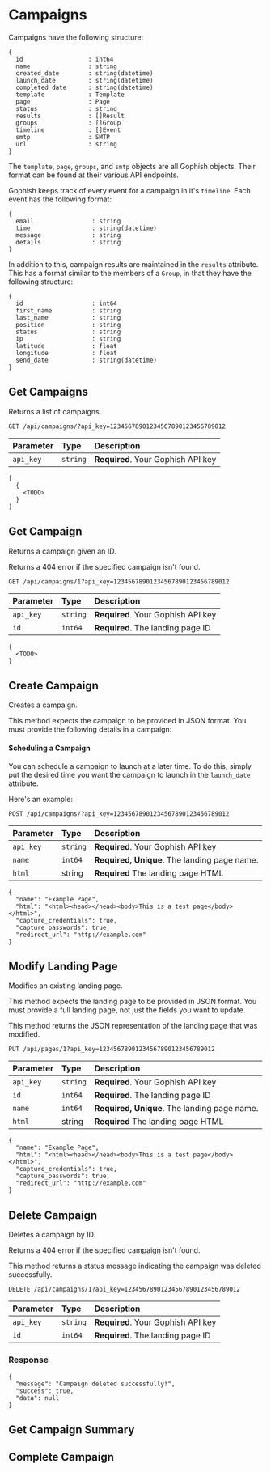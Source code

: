 # Campaigns

Campaigns have the following structure:

```text
{
  id                  : int64
  name                : string
  created_date        : string(datetime)
  launch_date         : string(datetime)
  completed_date      : string(datetime)
  template            : Template
  page                : Page
  status              : string
  results             : []Result
  groups              : []Group
  timeline            : []Event
  smtp                : SMTP
  url                 : string
}
```

The `template`, `page`, `groups`, and `smtp` objects are all Gophish objects. Their format can be found at their various API endpoints.

Gophish keeps track of every event for a campaign in it's `timeline`. Each event has the following format:

```text
{
  email                : string
  time                 : string(datetime)
  message              : string
  details              : string
}
```

In addition to this, campaign results are maintained in the `results` attribute. This has a format similar to the members of a `Group`, in that they have the following structure:

```text
{
  id                   : int64
  first_name           : string
  last_name            : string
  position             : string
  status               : string
  ip                   : string
  latitude             : float
  longitude            : float
  send_date            : string(datetime)
}
```

## Get Campaigns

Returns a list of campaigns.

```http
GET /api/campaigns/?api_key=12345678901234567890123456789012
```

| Parameter | Type | Description |
| :--- | :--- | :--- |
| `api_key` | `string` | **Required**. Your Gophish API key |

```text
[
  {
    <TODO>
  }
]
```

## Get Campaign

Returns a campaign given an ID.

Returns a 404 error if the specified campaign isn't found.

```http
GET /api/campaigns/1?api_key=12345678901234567890123456789012
```

| Parameter | Type | Description |
| :--- | :--- | :--- |
| `api_key` | `string` | **Required**. Your Gophish API key |
| `id` | `int64` | **Required**. The landing page ID |

```text
{
  <TODO>
}
```

## Create Campaign

Creates a campaign.

This method expects the campaign to be provided in JSON format. You must provide the following details in a campaign:

#### Scheduling a Campaign

You can schedule a campaign to launch at a later time. To do this, simply put the desired time you want the campaign to launch in the `launch_date` attribute.

Here's an example:

```http
POST /api/campaigns/?api_key=12345678901234567890123456789012
```

| Parameter | Type | Description |
| :--- | :--- | :--- |
| `api_key` | `string` | **Required**. Your Gophish API key |
| `name` | `int64` | **Required, Unique**. The landing page name. |
| `html` | string | **Required** The landing page HTML |

```text
{
  "name": "Example Page",
  "html": "<html><head></head><body>This is a test page</body></html>",
  "capture_credentials": true,
  "capture_passwords": true,
  "redirect_url": "http://example.com"
}
```

## Modify Landing Page

Modifies an existing landing page.

This method expects the landing page to be provided in JSON format. You must provide a full landing page, not just the fields you want to update.

This method returns the JSON representation of the landing page that was modified.

```http
PUT /api/pages/1?api_key=12345678901234567890123456789012
```

| Parameter | Type | Description |
| :--- | :--- | :--- |
| `api_key` | `string` | **Required**. Your Gophish API key |
| `id` | `int64` | **Required**. The landing page ID |
| `name` | `int64` | **Required, Unique**. The landing page name. |
| `html` | string | **Required** The landing page HTML |

```text
{
  "name": "Example Page",
  "html": "<html><head></head><body>This is a test page</body></html>",
  "capture_credentials": true,
  "capture_passwords": true,
  "redirect_url": "http://example.com"
}
```

## Delete Campaign

Deletes a campaign by ID.

Returns a 404 error if the specified campaign isn't found.

This method returns a status message indicating the campaign was deleted successfully.

```http
DELETE /api/campaigns/1?api_key=12345678901234567890123456789012
```

| Parameter | Type | Description |
| :--- | :--- | :--- |
| `api_key` | `string` | **Required**. Your Gophish API key |
| `id` | `int64` | **Required**. The landing page ID |

### Response

```text
{
  "message": "Campaign deleted successfully!",
  "success": true,
  "data": null
}
```

## Get Campaign Summary

## Complete Campaign

